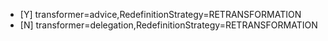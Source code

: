 
* [Y] transformer=advice,RedefinitionStrategy=RETRANSFORMATION
* [N] transformer=delegation,RedefinitionStrategy=RETRANSFORMATION